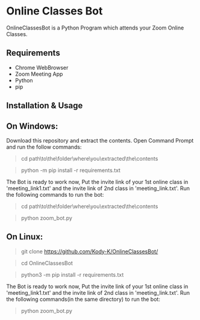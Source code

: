 # Online Classes Bot 

OnlineClassesBot is a Python Program which attends your Zoom Online Classes.

## Requirements

* Chrome WebBrowser
* Zoom Meeting App
* Python
* pip
 
## Installation & Usage

On Windows:
-
 Download this repository and extract the contents.
 Open Command Prompt and run the follow commands:

>cd path\to\the\folder\where\you\extracted\the\contents

>python -m pip install -r requirements.txt 

 The Bot is ready to work now,
 Put the invite link of your 1st online class in 'meeting_link1.txt' and the invite link of 2nd class in 'meeting_link.txt'.
 Run the following commands to run the bot:

>cd path\to\the\folder\where\you\extracted\the\contents

>python zoom_bot.py

On Linux:
-

>git clone https://github.com/Kody-K/OnlineClassesBot/

>cd OnlineClassesBot

>python3 -m pip install -r requirements.txt

 The Bot is ready to work now,
 Put the invite link of your 1st online class in 'meeting_link1.txt' and the invite link of 2nd class in 'meeting_link.txt'.
 Run the following commands(in the same directory) to run the bot:
 
>python zoom_bot.py

